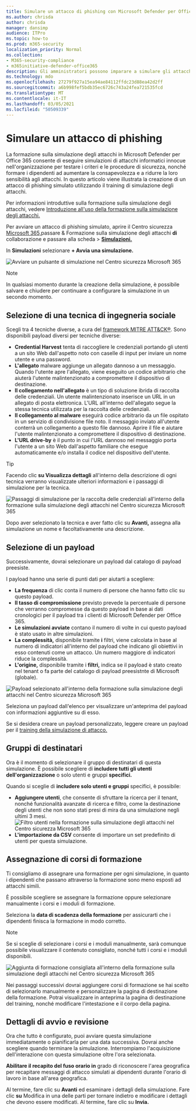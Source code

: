 ```yaml
---
title: Simulare un attacco di phishing con Microsoft Defender per Office 365
ms.author: chrisda
author: chrisda
manager: dansimp
audience: ITPro
ms.topic: how-to
ms.prod: m365-security
localization_priority: Normal
ms.collection:
- M365-security-compliance
- m365initiative-defender-office365
description: Gli amministratori possono imparare a simulare gli attacchi di phishing e formare gli utenti sulla prevenzione del phishing usando la formazione sulla simulazione degli attacchi in Microsoft Defender per Office 365.
ms.technology: mdo
ms.openlocfilehash: 27279f927a15ea94ae84112ffdc23d88ea42d2ff
ms.sourcegitcommit: a6b998fef5bdb35ec6726c743a24fea721535fcd
ms.translationtype: MT
ms.contentlocale: it-IT
ms.lasthandoff: 03/05/2021
ms.locfileid: "50509339"
---
```

# <a name="simulate-a-phishing-attack"></a>Simulare un attacco di phishing

La formazione sulla simulazione degli attacchi in Microsoft Defender per Office 365 consente di eseguire simulazioni di attacchi informatici innocue nell'organizzazione per testare i criteri e le procedure di sicurezza, nonché formare i dipendenti ad aumentare la consapevolezza e a ridurre la loro sensibilità agli attacchi. In questo articolo viene illustrata la creazione di un attacco di phishing simulato utilizzando il training di simulazione degli attacchi.

Per informazioni introduttive sulla formazione sulla simulazione degli attacchi, vedere [Introduzione all'uso della formazione sulla simulazione degli attacchi.](attack-simulation-training-get-started.md)

Per avviare un attacco di phishing simulato, aprire il Centro sicurezza [Microsoft 365,](https://security.microsoft.com/)passare & Formazione sulla simulazione degli attacchi **di** collaborazione e passare alla scheda \>  [**Simulazioni.**](https://security.microsoft.com/attacksimulator?viewid=simulations)

In **Simulazioni** selezionare **+ Avvia una simulazione.**

![Avviare un pulsante di simulazione nel Centro sicurezza Microsoft 365](../../media/attack-sim-preview-launch.png)

> [!NOTE]
> In qualsiasi momento durante la creazione della simulazione, è possibile salvare e chiudere per continuare a configurare la simulazione in un secondo momento.

## <a name="selecting-a-social-engineering-technique"></a>Selezione di una tecnica di ingegneria sociale

Scegli tra 4 tecniche diverse, a cura del [framework MITRE ATT&CK®](https://attack.mitre.org/techniques/enterprise/). Sono disponibili payload diversi per tecniche diverse:

- **Credential Harvest** tenta di raccogliere le credenziali portando gli utenti a un sito Web dall'aspetto noto con caselle di input per inviare un nome utente e una password.
- **L'allegato** malware aggiunge un allegato dannoso a un messaggio. Quando l'utente apre l'allegato, viene eseguito un codice arbitrario che aiuterà l'utente malintenzionato a compromettere il dispositivo di destinazione.
- **Il collegamento nell'allegato** è un tipo di soluzione ibrida di raccolta delle credenziali. Un utente malintenzionato inserisce un URL in un allegato di posta elettronica. L'URL all'interno dell'allegato segue la stessa tecnica utilizzata per la raccolta delle credenziali.
- **Il collegamento al malware** eseguirà codice arbitrario da un file ospitato in un servizio di condivisione file noto. Il messaggio inviato all'utente conterrà un collegamento a questo file dannoso. Aprire il file e aiutare l'utente malintenzionato a compromettere il dispositivo di destinazione.
- **L'URL drive-by** è il punto in cui l'URL dannoso nel messaggio porta l'utente a un sito Web dall'aspetto familiare che esegue automaticamente e/o installa il codice nel dispositivo dell'utente.

> [!TIP]
> Facendo clic **su Visualizza dettagli** all'interno della descrizione di ogni tecnica verranno visualizzate ulteriori informazioni e i passaggi di simulazione per la tecnica.
>
> ![Passaggi di simulazione per la raccolta delle credenziali all'interno della formazione sulla simulazione degli attacchi nel Centro sicurezza Microsoft 365](../../media/attack-sim-preview-sim-steps.png)

Dopo aver selezionato la tecnica e aver fatto clic su **Avanti,** assegna alla simulazione un nome e facoltativamente una descrizione.

## <a name="selecting-a-payload"></a>Selezione di un payload

Successivamente, dovrai selezionare un payload dal catalogo di payload preesiste.

I payload hanno una serie di punti dati per aiutarti a scegliere:

- **La frequenza** di clic conta il numero di persone che hanno fatto clic su questo payload.
- **Il tasso di compromissione** previsto prevede la percentuale di persone che verranno compromesse da questo payload in base ai dati cronologici per il payload tra i clienti di Microsoft Defender per Office 365.
- **Le simulazioni avviate** contano il numero di volte in cui questo payload è stato usato in altre simulazioni.
- **La complessità,** disponibile tramite **i** filtri, viene calcolata in base al numero di indicatori all'interno del payload che indicano gli obiettivi in esso contenuti come un attacco. Un numero maggiore di indicatori riduce la complessità.
- **L'origine,** disponibile tramite i **filtri,** indica se il payload è stato creato nel tenant o fa parte del catalogo di payload preesistnte di Microsoft (globale).

![Payload selezionato all'interno della formazione sulla simulazione degli attacchi nel Centro sicurezza Microsoft 365](../../media/attack-sim-preview-select-payload.png)

Seleziona un payload dall'elenco per visualizzare un'anteprima del payload con informazioni aggiuntive su di esso.

Se si desidera creare un payload personalizzato, leggere creare un payload per il [training della simulazione di attacco.](attack-simulation-training-payloads.md)

## <a name="audience-targeting"></a>Gruppi di destinatari

Ora è il momento di selezionare il gruppo di destinatari di questa simulazione. È possibile scegliere di **includere tutti gli utenti dell'organizzazione** o solo utenti e gruppi **specifici.**

Quando si sceglie di **includere solo utenti e gruppi** specifici, è possibile:

- **Aggiungere utenti**, che consente di sfruttare la ricerca per il tenant, nonché funzionalità avanzate di ricerca e filtro, come la destinazione degli utenti che non sono stati presi di mira da una simulazione negli ultimi 3 mesi.
  ![Filtro utenti nella formazione sulla simulazione degli attacchi nel Centro sicurezza Microsoft 365](../../media/attack-sim-preview-user-targeting.png)
- **L'importazione da CSV** consente di importare un set predefinito di utenti per questa simulazione.

## <a name="assigning-training"></a>Assegnazione di corsi di formazione

Ti consigliamo di assegnare una formazione per ogni simulazione, in quanto i dipendenti che passano attraverso la formazione sono meno esposti ad attacchi simili.

È possibile scegliere se assegnare la formazione oppure selezionare manualmente i corsi e i moduli di formazione.

Seleziona la **data di scadenza della formazione** per assicurarti che i dipendenti finisca la formazione in modo corretto.

> [!NOTE]
> Se si sceglie di selezionare i corsi e i moduli manualmente, sarà comunque possibile visualizzare il contenuto consigliato, nonché tutti i corsi e i moduli disponibili.
>
> ![Aggiunta di formazione consigliata all'interno della formazione sulla simulazione degli attacchi nel Centro sicurezza Microsoft 365](../../media/attack-sim-preview-add-training.png)

Nei passaggi successivi dovrai  aggiungere corsi di formazione se hai scelto di selezionarlo manualmente e personalizzare la pagina di destinazione della formazione. Potrai visualizzare in anteprima la pagina di destinazione del training, nonché modificare l'intestazione e il corpo della pagina.

## <a name="launch-details-and-review"></a>Dettagli di avvio e revisione

Ora che tutto è configurato, puoi avviare questa simulazione immediatamente o pianificarla per una data successiva. Dovrai anche scegliere quando terminare la simulazione. Interrompiamo l'acquisizione dell'interazione con questa simulazione oltre l'ora selezionata.

**Abilitare il recapito del fuso orario in** grado di riconoscere l'area geografica per recapitare messaggi di attacco simulati ai dipendenti durante l'orario di lavoro in base all'area geografica.

Al termine, fare clic su **Avanti** ed esaminare i dettagli della simulazione. Fare clic **su** Modifica in una delle parti per tornare indietro e modificare i dettagli che devono essere modificati. Al termine, fare clic su **Invia.**
